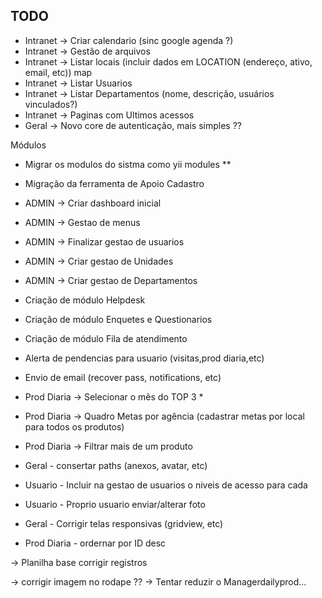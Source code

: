 TODO
--------------------
- Intranet -> Criar calendario (sinc google agenda ?)
- Intranet -> Gestão de arquivos
- Intranet -> Listar locais (incluir dados em LOCATION (endereço, ativo, email, etc)) map
- Intranet -> Listar Usuarios
- Intranet -> Listar Departamentos (nome, descrição, usuários vinculados?)
- Intranet -> Paginas com Ultimos acessos
- Geral -> Novo core de autenticação, mais simples ?? 

Módulos

- Migrar os modulos do sistma como yii modules **
- Migração da ferramenta de Apoio Cadastro
- ADMIN -> Criar dashboard inicial
- ADMIN -> Gestao de menus
- ADMIN -> Finalizar gestao de usuarios
- ADMIN -> Criar gestao de Unidades
- ADMIN -> Criar gestao de Departamentos
- Criação de módulo Helpdesk
- Criação de módulo Enquetes e Questionarios
- Criação de módulo Fila de atendimento


- Alerta de pendencias para usuario (visitas,prod diaria,etc)
- Envio de email (recover pass, notifications, etc)
- Prod Diaria -> Selecionar o mês do TOP 3 *
- Prod Diaria -> Quadro Metas por agência (cadastrar metas por local para todos os produtos)
- Prod Diaria -> Filtrar mais de um produto
- Geral - consertar paths (anexos, avatar, etc)
- Usuario - Incluir na gestao de usuarios o niveis de acesso para cada
- Usuario - Proprio usuario enviar/alterar foto
- Geral - Corrigir telas responsivas (gridview, etc)
- Prod Diaria - ordernar por ID desc


-> Planilha base corrigir registros

-> corrigir imagem no rodape ??
-> Tentar reduzir o Managerdailyprod...


